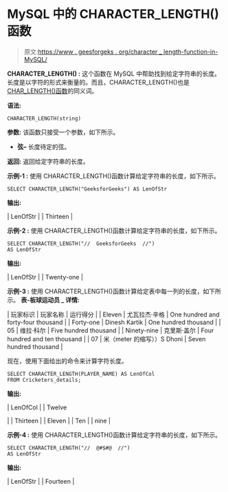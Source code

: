 # MySQL 中的 CHARACTER_LENGTH()函数

> 原文:[https://www . geesforgeks . org/character _ length-function-in-MySQL/](https://www.geeksforgeeks.org/character_length-function-in-mysql/)

**CHARACTER_LENGTH() :**
这个函数在 MySQL 中帮助找到给定字符串的长度。长度是以字符的形式来衡量的。而且，CHARACTER_LENGTH()也是 [CHAR_LENGTH()函数](https://www.geeksforgeeks.org/char_length-function-in-mysql/)的同义词。

**语法:**

```
CHARACTER_LENGTH(string)
```

**参数:**
该函数只接受一个参数，如下所示。

*   **弦–**
    长度待定的弦。

**返回:**
返回给定字符串的长度。

**示例-1 :**
使用 CHARACTER_LENGTH()函数计算给定字符串的长度，如下所示。

```
SELECT CHARACTER_LENGTH("GeeksforGeeks") AS LenOfStr
```

**输出:**

| LenOfStr |
| Thirteen |

**示例-2 :**
使用 CHARACTER_LENGTH()函数计算给定字符串的长度，如下所示。

```
SELECT CHARACTER_LENGTH("//  GeeksforGeeks  //") 
AS LenOfStr
```

**输出:**

| LenOfStr |
| Twenty-one |

**示例-3 :**
使用 CHARACTER_LENGTH()函数计算给定表中每一列的长度，如下所示。
**表-板球运动员 _ 详情:**

| 玩家标识 | 玩家名称 | 运行得分 |
| Eleven | 尤瓦拉杰·辛格 | One hundred and forty-four thousand |
| Forty-one | Dinesh Kartik | One hundred thousand |
| 05 | 维拉·科尔 | Five hundred thousand |
| Ninety-nine | 克里斯·盖尔 | Four hundred and ten thousand |
| 07 | 米（meter 的缩写））S Dhoni | Seven hundred thousand |

现在，使用下面给出的命令来计算字符长度。

```
SELECT CHARACTER_LENGTH(PLAYER_NAME) AS LenOfCol  
FROM Cricketers_details;
```

**输出:**

| LenOfCol |
| Twelve

 |
| Thirteen |
| Eleven |
| Ten |
| nine |

**示例-4 :**
使用 CHARACTER_LENGTH()函数计算给定字符串的长度，如下所示。

```
SELECT CHARACTER_LENGTH("//  @#$#@  //") 
AS LenOfStr
```

**输出:**

| LenOfStr |
| Fourteen |